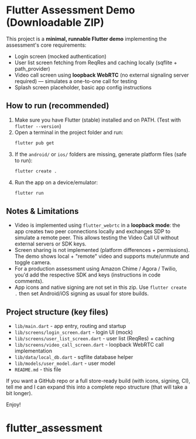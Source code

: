 # Flutter Assessment Demo (Downloadable ZIP)

This project is a **minimal, runnable Flutter demo** implementing the assessment's core requirements:
- Login screen (mocked authentication)
- User list screen fetching from ReqRes and caching locally (sqflite + path_provider)
- Video call screen using **loopback WebRTC** (no external signaling server required) — simulates a one-to-one call for testing
- Splash screen placeholder, basic app config instructions

## How to run (recommended)

1. Make sure you have Flutter (stable) installed and on PATH. (Test with `flutter --version`)
2. Open a terminal in the project folder and run:
   ```bash
   flutter pub get
   ```
3. If the `android/` or `ios/` folders are missing, generate platform files (safe to run):
   ```bash
   flutter create .
   ```
4. Run the app on a device/emulator:
   ```bash
   flutter run
   ```

## Notes & Limitations
- Video is implemented using `flutter_webrtc` in a **loopback mode**: the app creates two peer connections locally and exchanges SDP to simulate a remote peer. This allows testing the Video Call UI without external servers or SDK keys.
- Screen sharing is not implemented (platform differences + permissions). The demo shows local + "remote" video and supports mute/unmute and toggle camera.
- For a production assessment using Amazon Chime / Agora / Twilio, you'd add the respective SDK and keys (instructions in code comments).
- App icons and native signing are not set in this zip. Use `flutter create .` then set Android/iOS signing as usual for store builds.

## Project structure (key files)
- `lib/main.dart` - app entry, routing and startup
- `lib/screens/login_screen.dart` - login UI (mock)
- `lib/screens/user_list_screen.dart` - user list (ReqRes) + caching
- `lib/screens/video_call_screen.dart` - loopback WebRTC call implementation
- `lib/data/local_db.dart` - sqflite database helper
- `lib/models/user_model.dart` - user model
- `README.md` - this file

If you want a GitHub repo or a full store-ready build (with icons, signing, CI), tell me and I can expand this into a complete repo structure (that will take a bit longer).

Enjoy!

# flutter_assessment
